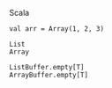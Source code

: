Scala

```
val arr = Array(1, 2, 3)

```

```
List
Array

ListBuffer.empty[T]
ArrayBuffer.empty[T]
```

